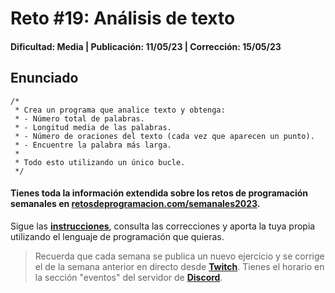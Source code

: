 # Reto #19: Análisis de texto
#### Dificultad: Media | Publicación: 11/05/23 | Corrección: 15/05/23

## Enunciado

```
/*
 * Crea un programa que analice texto y obtenga:
 * - Número total de palabras.
 * - Longitud media de las palabras.
 * - Número de oraciones del texto (cada vez que aparecen un punto).
 * - Encuentre la palabra más larga.
 *
 * Todo esto utilizando un único bucle.
 */
```
#### Tienes toda la información extendida sobre los retos de programación semanales en **[retosdeprogramacion.com/semanales2023](https://retosdeprogramacion.com/semanales2023)**.

Sigue las **[instrucciones](../../README.md)**, consulta las correcciones y aporta la tuya propia utilizando el lenguaje de programación que quieras.

> Recuerda que cada semana se publica un nuevo ejercicio y se corrige el de la semana anterior en directo desde **[Twitch](https://twitch.tv/mouredev)**. Tienes el horario en la sección "eventos" del servidor de **[Discord](https://discord.gg/mouredev)**.